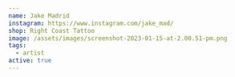```yaml
---
name: Jake Madrid
instagram: https://www.instagram.com/jake_mad/
shop: Right Coast Tattoo
image: /assets/images/screenshot-2023-01-15-at-2.00.51-pm.png
tags:
  - artist
active: true
---
```


